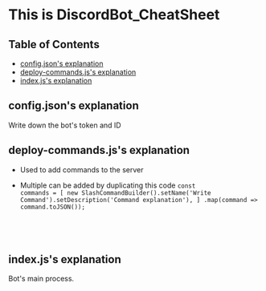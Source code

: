 # This is DiscordBot_CheatSheet

## Table of Contents
- [config.json's explanation](#configjsons-explanation)
- [deploy-commands.js's explanation](#deploy-commandsjss-explanation)
- [index.js's explanation](#indexjss-explanation)

## config.json's explanation
Write down the bot's token and ID


## deploy-commands.js's explanation
- Used to add commands to the server

- Multiple can be added by duplicating this code
<code>const commands = [
    new SlashCommandBuilder().setName('Write Command').setDescription('Command explanation'),
]
    .map(command => command.toJSON());
</code>

## index.js's explanation
Bot's main process.